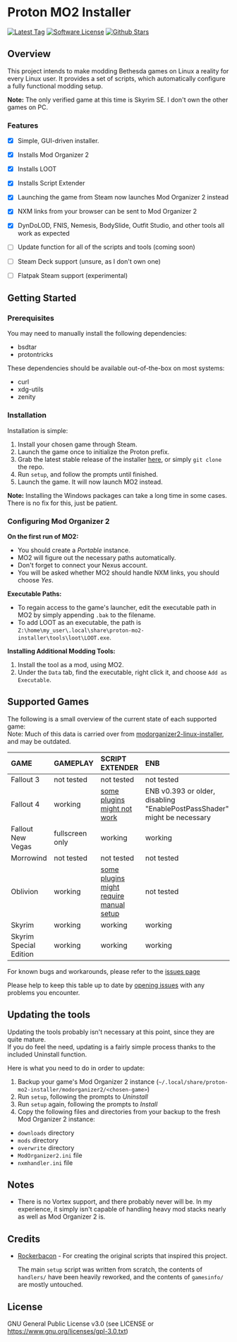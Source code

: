 # Proton MO2 Installer
[![Latest Tag](https://img.shields.io/github/v/tag/ralgar/proton-mo2-installer?style=for-the-badge&logo=semver&logoColor=white)](https://github.com/ralgar/proton-mo2-installer/tags)
[![Software License](https://img.shields.io/github/license/ralgar/proton-mo2-installer?style=for-the-badge&logo=gnu&logoColor=white)](https://www.gnu.org/licenses/gpl-3.0.html)
[![Github Stars](https://img.shields.io/github/stars/ralgar/proton-mo2-installer?style=for-the-badge&logo=github&logoColor=white&color=gold)](https://github.com/ralgar/proton-mo2-installer)


## Overview
This project intends to make modding Bethesda games on Linux a reality for every Linux user. It provides a set of scripts, which automatically configure a fully functional modding setup.

**Note:** The only verified game at this time is Skyrim SE. I don't own the other games on PC.

### Features
- [x] Simple, GUI-driven installer.
- [x] Installs Mod Organizer 2
- [x] Installs LOOT
- [x] Installs Script Extender
- [x] Launching the game from Steam now launches Mod Organizer 2 instead
- [x] NXM links from your browser can be sent to Mod Organizer 2
- [x] DynDoLOD, FNIS, Nemesis, BodySlide, Outfit Studio, and other tools all work as expected
- [ ] Update function for all of the scripts and tools (coming soon)
- [ ] Steam Deck support (unsure, as I don't own one)
- [ ] Flatpak Steam support (experimental)


## Getting Started

### Prerequisites
You may need to manually install the following dependencies:
- bsdtar
- protontricks

These dependencies should be available out-of-the-box on most systems:
- curl
- xdg-utils
- zenity

### Installation
Installation is simple:
1. Install your chosen game through Steam.
2. Launch the game once to initialize the Proton prefix.
3. Grab the latest stable release of the installer [here](https://github.com/ralgar/proton-mo2-installer/releases), or simply `git clone` the repo.
4. Run `setup`, and follow the prompts until finished.
5. Launch the game. It will now launch MO2 instead.

**Note:** Installing the Windows packages can take a long time in some cases. There is no fix for this, just be patient.


### Configuring Mod Organizer 2
**On the first run of MO2:**
- You should create a *Portable* instance.
- MO2 will figure out the necessary paths automatically.
- Don't forget to connect your Nexus account.
- You will be asked whether MO2 should handle NXM links, you should choose *Yes*.

**Executable Paths:**
- To regain access to the game's launcher, edit the executable path in MO2 by simply appending `.bak` to the filename.
- To add LOOT as an executable, the path is `Z:\home\my_user\.local\share\proton-mo2-installer\tools\loot\LOOT.exe`.

**Installing Additional Modding Tools:**
1. Install the tool as a mod, using MO2.
2. Under the `Data` tab, find the executable, right click it, and choose `Add as Executable`.


## Supported Games

The following is a small overview of the current state of each supported game:<br>
Note: Much of this data is carried over from [modorganizer2-linux-installer](https://github.com/rockerbacon/modorganizer2-linux-installer), and may be outdated.

| GAME                   | GAMEPLAY        | SCRIPT EXTENDER           | ENB           |
| :--------------------- | :-------------- | :------------------------ | :------------ |
| Fallout 3              | not tested      | not tested                | not tested    |
| Fallout 4              | working         | [some plugins might not work](https://github.com/rockerbacon/modorganizer2-linux-installer/issues/32) | ENB v0.393 or older, disabling "EnablePostPassShader" might be necessary |
| Fallout New Vegas      | fullscreen only | working                   | working       |
| Morrowind              | not tested      | not tested                | not tested    |
| Oblivion               | working         | [some plugins might require manual setup](https://github.com/rockerbacon/modorganizer2-linux-installer/issues/63#issuecomment-643690247)                 | not tested    |
| Skyrim                 | working         | working                   | working       |
| Skyrim Special Edition | working         | working                   | working       |

For known bugs and workarounds, please refer to the [issues page](https://github.com/ralgar/proton-mo2-installer/issues?q=is:issue+is:open+label:bug+)

Please help to keep this table up to date by [opening issues](https://github.com/ralgar/proton-mo2-installer/issues/new/choose) with any problems you encounter.


## Updating the tools

Updating the tools probably isn't necessary at this point, since they are quite mature.<br>
If you do feel the need, updating is a fairly simple process thanks to the included Uninstall function.

Here is what you need to do in order to update:

1. Backup your game's Mod Organizer 2 instance (`~/.local/share/proton-mo2-installer/modorganizer2/<chosen-game>`)
2. Run `setup`, following the prompts to *Uninstall*
3. Run `setup` again, following the prompts to *Install*
4. Copy the following files and directories from your backup to the fresh Mod Organizer 2 instance:
  - `downloads` directory
  - `mods` directory
  - `overwrite` directory
  - `ModOrganizer2.ini` file
  - `nxmhandler.ini` file


## Notes

- There is no Vortex support, and there probably never will be. In my experience, it simply isn't capable of handling heavy mod stacks nearly as well as Mod Organizer 2 is.


## Credits

- [Rockerbacon](https://github.com/rockerbacon) - For creating the original scripts that inspired this project.

    The main `setup` script was written from scratch, the contents of `handlers/` have been heavily reworked, and the contents of `gamesinfo/` are mostly untouched.


## License

GNU General Public License v3.0 (see LICENSE or https://www.gnu.org/licenses/gpl-3.0.txt)
